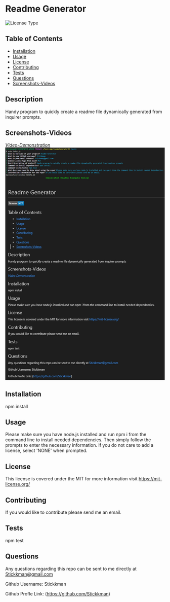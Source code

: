 # Readme Generator
![License Type](https://shields.io/badge/license-MIT-blue)
## Table of Contents
* [Installation](#installation)
* [Usage](#usage)
* [License](#license)
* [Contributing](#contributing)
* [Tests](#tests)
* [Questions](#questions)
* [Screenshots-Videos](#screenshots-videos)
## Description
Handy program to quickly create a readme file dynamically generated from inquirer prompts.
## Screenshots-Videos
[*Video-Demonstration*](https://drive.google.com/file/d/1pWE4ZEX0AYAOu057vXdhiOgH0oiZ011Y/view)
![Application Demo Screenshot](https://github.com/Stickkman/readmeGenerator09/blob/main/screenshot/screenshot.jpg?raw=true)
## Installation
npm install
## Usage
Please make sure you have node.js installed and run npm i from the command line to install needed dependencies.
Then simply follow the prompts to enter the necessary information.  If you do not care to add a license, select 'NONE'
when prompted.
## License
This license is covered under the MIT
 for more information visit https://mit-license.org/
## Contributing
If you would like to contribute please send me an email.
## Tests
npm test
## Questions
Any questions regarding this repo can be sent to me directly at Stickkman@gmail.com

Github Username: Stickkman

Github Profle Link: (https://github.com/Stickkman)


